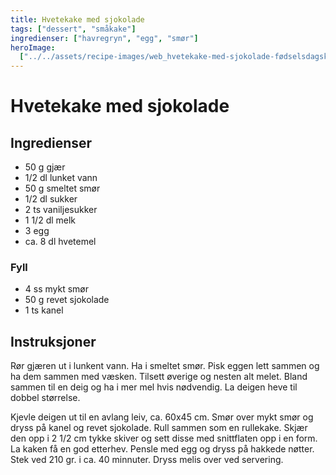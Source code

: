 ```yaml
---
title: Hvetekake med sjokolade
tags: ["dessert", "småkake"]
ingredienser: ["havregryn", "egg", "smør"]
heroImage:
  ["../../assets/recipe-images/web_hvetekake-med-sjokolade-fødselsdagskrans.jpg"]
---
```


# Hvetekake med sjokolade

## Ingredienser

- 50 g gjær
- 1/2 dl lunket vann
- 50 g smeltet smør
- 1/2 dl sukker
- 2 ts vaniljesukker
- 1 1/2 dl melk
- 3 egg
- ca. 8 dl hvetemel

### Fyll

- 4 ss mykt smør
- 50 g revet sjokolade
- 1 ts kanel

## Instruksjoner

Rør gjæren ut i lunkent vann. Ha i smeltet smør. Pisk eggen lett sammen og ha dem sammen med væsken. Tilsett øverige og nesten alt melet. Bland sammen til en deig og ha i mer mel hvis nødvendig. La deigen heve til dobbel størrelse.

Kjevle deigen ut til en avlang leiv, ca. 60x45 cm. Smør over mykt smør og dryss på kanel og revet sjokolade. Rull sammen som en rullekake. Skjær den opp i 2 1/2 cm tykke skiver og sett disse med snittflaten opp i en form. La kaken få en god etterhev. Pensle med egg og dryss på hakkede nøtter. Stek ved 210 gr. i ca. 40 minnuter. Dryss melis over ved servering.
